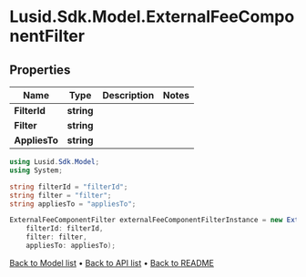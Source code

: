 # Lusid.Sdk.Model.ExternalFeeComponentFilter

## Properties

Name | Type | Description | Notes
------------ | ------------- | ------------- | -------------
**FilterId** | **string** |  | 
**Filter** | **string** |  | 
**AppliesTo** | **string** |  | 

```csharp
using Lusid.Sdk.Model;
using System;

string filterId = "filterId";
string filter = "filter";
string appliesTo = "appliesTo";

ExternalFeeComponentFilter externalFeeComponentFilterInstance = new ExternalFeeComponentFilter(
    filterId: filterId,
    filter: filter,
    appliesTo: appliesTo);
```

[Back to Model list](../README.md#documentation-for-models) &#8226; [Back to API list](../README.md#documentation-for-api-endpoints) &#8226; [Back to README](../README.md)
